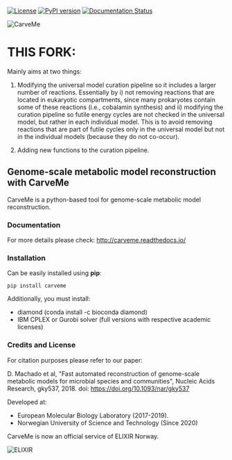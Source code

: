 [![License](https://img.shields.io/badge/License-Apache%202.0-blue.svg)](https://opensource.org/licenses/Apache-2.0) [![PyPI version](https://badge.fury.io/py/carveme.svg)](https://badge.fury.io/py/carveme) [![Documentation Status](http://readthedocs.org/projects/carveme/badge/?version=latest)](http://carveme.readthedocs.io/en/latest/?badge=latest)

![CarveMe](logo_300px.png)

# THIS FORK:

Mainly aims at two things:

1) Modifying the universal model curation pipeline so it includes a larger number of reactions. Essentially by i) not removing reactions that are located in eukaryotic compartments, since many prokaryotes contain some of these reactions (i.e., cobalamin synthesis) and ii) modifying the curation pipeline so futile energy cycles are not checked in the universal model, but rather in each individual model. This is to avoid removing reactions that are part of futile cycles only in the universal model but not in the individual models (because they do not co-occur).

2) Adding new functions to the curation pipeline.

## Genome-scale metabolic model reconstruction with CarveMe

CarveMe is a python-based tool for genome-scale metabolic model reconstruction.

### Documentation

For more details please check: http://carveme.readthedocs.io/
 
### Installation

Can be easily installed using **pip**:
```
pip install carveme
```

Additionally, you must install:
   - diamond (conda install -c bioconda diamond)
   - IBM CPLEX or Gurobi solver (full versions with respective academic licenses)

### Credits and License

For citation purposes please refer to our paper:

D. Machado et al, "Fast automated reconstruction of genome-scale metabolic models for microbial species and communities", Nucleic Acids Research, gky537, 2018. doi: https://doi.org/10.1093/nar/gky537

Developed at:
- European Molecular Biology Laboratory (2017-2019).
- Norwegian University of Science and Technology (Since 2020)

CarveMe is now an official service of ELIXIR Norway.

![ELIXIR](elixir.png)
